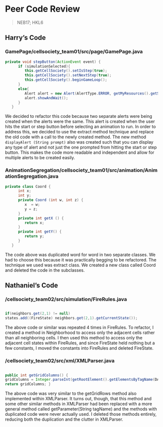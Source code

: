 # Peer Code Review
> NEB17; HKL6

## Harry’s Code

### GamePage/cellsociety_team01/src/page/GamePage.java

```java
private void stepButton(ActionEvent event) { 
      if (simulationSelected){ 
         this.getCellSociety().setIsStep(true); 
         this.getCellSociety().setNextStep(true); 
         this.getCellSociety().beginGameLoop(); 
      } 
      else{ 
         Alert alert = new Alert(AlertType.ERROR, getMyResources().getString("SelectCommand")); 
         alert.showAndWait(); 
      } 
   } 
```
We decided to refactor this code because two separate alerts were being created when the alerts were the same. This alert is created when the user hits the start or step button before selecting an animation to run. In order to address this, we decided to use the extract method technique and replace the old code with a call to the newly created method. The new method `displayAlert (String prompt)` also was created such that you can display any type of alert and not just the one prompted from hitting the start or step button. This makes the code more readable and independent and allow for multiple alerts to be created easily.


### AnimationSegregation/cellsociety_team01/src/animation/AnimationSegregation.java

```java
private class Coord { 
      int x; 
      int y;        
      private Coord (int w, int z) { 
         x  = w; 
         y = z; 
      }        
      private int getX () { 
         return x; 
      } 
      private int getY() { 
         return y; 
      } 
   } 
```
The code above was duplicated word for word in two separate classes. We had to choose this because it was practically begging to be refactored. The technique we used was extract class. We created a new class called Coord and deleted the code in the subclasses.



## Nathaniel’s Code

### /cellsociety_team02/src/simulation/FireRules.java

```java

if(neighbors.get(2,1) != null)
states.add((FireState) neighbors.get(2,1).getCurrentState());

```

The above code or similar was repeated 4 times in FireRules.  To refactor, I created a method in Neighborhood to access only the adjacent cells rather than all neighboring cells.  I then used this method to access only the adjacent cell states within FireRules, and since FireState held nothing but a few constants, I moved the constants into FireRules and deleted FireState.  


### /cellsociety_team02/src/xml/XMLParser.java

```java

public int getGridColumns() { 
gridColumns = Integer.parseInt(getRootElement().getElementsByTagName(DATA_FIELDS.get(1)).item(1).getTextContent()); 
return gridColumns; }

```

The above code was very similar to the getGridRows method also implemented within XMLParser.  It turns out, though, that this method and some other similar methods in XMLParser had been replaced with a more general method called getParameter(String tagName) and the methods with duplicated code were never actually used.  I deleted those methods entirely, reducing both the duplication and the clutter in XMLParser. 